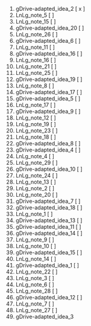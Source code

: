 1. gDrive-adapted_idea_2 [ x ]
1. LnLg_note_5 [ ]
1. LnLg_note_15 [ ]
1. gDrive-adapted_idea_20 [ ]
1. LnLg_note_26 [ ]
1. gDrive-adapted_idea_6 [ ]
1. LnLg_note_11 [ ]
1. gDrive-adapted_idea_16 [ ]
1. LnLg_note_16 [ ]
1. LnLg_note_21 [ ]
1. LnLg_note_25 [ ]
1. gDrive-adapted_idea_19 [ ]
1. LnLg_note_8 [ ]
1. gDrive-adapted_idea_17 [ ]
1. gDrive-adapted_idea_5 [ ]
1. LnLg_note_17 [ ]
1. gDrive-adapted_idea_9 [ ]
1. LnLg_note_12 [ ]
1. LnLg_note_19 [ ]
1. LnLg_note_23 [ ]
1. LnLg_note_18 [ ]
1. gDrive-adapted_idea_8 [ ]
1. gDrive-adapted_idea_4 [ ]
1. LnLg_note_4 [ ]
1. LnLg_note_29 [ ]
1. gDrive-adapted_idea_10 [ ]
1. LnLg_note_24 [ ]
1. LnLg_note_13 [ ]
1. LnLg_note_2 [ ]
1. LnLg_note_20 [ ]
1. gDrive-adapted_idea_7 [ ]
1. gDrive-adapted_idea_18 [ ]
1. LnLg_note_1 [ ]
1. gDrive-adapted_idea_13 [ ]
1. gDrive-adapted_idea_11 [ ]
1. gDrive-adapted_idea_14 [ ]
1. LnLg_note_9 [ ]
1. LnLg_note_10 [ ]
1. gDrive-adapted_idea_15 [ ]
1. LnLg_note_14 [ ]
1. gDrive-adapted_idea_1 [ ]
1. LnLg_note_22 [ ]
1. LnLg_note_3 [ ]
1. LnLg_note_6 [ ]
1. LnLg_note_28 [ ]
1. gDrive-adapted_idea_12 [ ]
1. LnLg_note_7 [ ]
1. LnLg_note_27 [ ]
1. gDrive-adapted_idea_3
